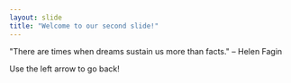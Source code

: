 ```yaml
---
layout: slide
title: "Welcome to our second slide!"
---
```

"There are times when dreams sustain us more than facts."
– Helen Fagin

Use the left arrow to go back!
